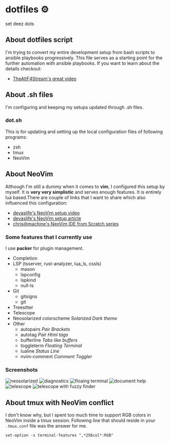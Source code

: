 # dotfiles ⚙️

set deez dots

## About **dotfiles** script

I'm trying to convert my entire development setup from bash scripts to ansible playbooks progressively. This file serves as a
starting point for the further automation with ansible playbooks. If you want to learn about the details checkout:

- [TheAltF4Stream's great video](https://www.youtube.com/watch?v=V_Cj_p6se3k)

## About .sh files

I'm configuring and keeping my setups updated through .sh files.

### dot.sh

This is for updating and setting up the local configuration files of following programs:

- zsh
- tmux
- NeoVim

## About NeoVim

Although I'm still a dummy when it comes to **vim**, I configured this setup by myself. It is **very very simplistic** and serves
enough features. It is entirely lua based.There are couple of links that I want to share which also influenced
this configuration:

- [devaslife's NeoVim setup video](https://www.youtube.com/watch?v=ajmK0ZNcM4Q)
- [devaslife's NeoVim setup article](https://blog.inkdrop.app/my-neovim-setup-for-react-typescript-tailwind-css-etc-in-2022-a7405862c9a4)
- [chris@machine's NeoVim IDE from Scratch series](https://www.youtube.com/watch?v=ctH-a-1eUME&list=PLhoH5vyxr6Qq41NFL4GvhFp-WLd5xzIzZ)

### Some features that I currently use

I use **packer** for plugin management.

- Completion
- LSP (tsserver, rust-analyzer, lua_ls, cssls)
  - mason
  - lspconfig
  - lspkind
  - null-ls
- Git
  - gitsigns
  - git
- Treesitter
- Telescope
- Neosolarized colorscheme _Solarized Dark theme_
- Other
  - autopairs _Pair Brackets_
  - autotag _Pair Html tags_
  - bufferline _Tabs like buffers_
  - toggleterm _Floating Terminal_
  - lualine _Status Line_
  - nvim-comment _Comment Toggler_

### Screenshots

![neosolarized](./screenshots/neovim_screenshot_neosolarized.png)
![diagnostics](./screenshots/neovim_screenshot_diagnostics.png)
![floaing terminal](./screenshots/neovim_screenshot_floating_terminal.png)
![document help](./screenshots/neovim_screenshot_document_help.png)
![telescope](./screenshots/neovim_screenshot_telescope.png)
![telescope with fuzzy finder](./screenshots/neovim_screenshot_telescope_with_fuzzy_finder.png)

## About tmux with NeoVim conflict

I don't know why, but I spent too much time to support RGB colors in NeoVim inside a tmux session. Following line that
should reside in your `.tmux.conf` file was the answer for me.

```
set-option -s terminal-features ",*256col*:RGB"
```
